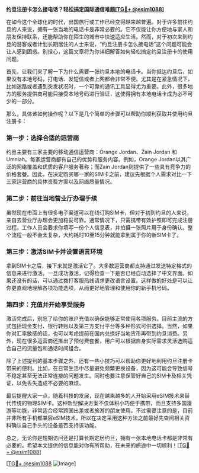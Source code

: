 **约旦注册卡怎么接电话？轻松搞定国际通信难题[[TG💪+ @esim1088](https://t.me/s/esim1088)]**

在如今这个全球化的时代，出国旅行或工作已经变得越来越普遍。对于许多前往约旦的人来说，拥有一张当地的电话卡是非常必要的。它不仅能让你方便地与家人和朋友保持联系，还能帮助你在陌生的城市中快速适应生活。然而，对于初次来到约旦的游客或者计划长期居住的人士来说，“约旦注册卡怎么接电话”这个问题可能会让人感到困惑。别担心，这篇文章将为你详细解答如何轻松搞定约旦注册卡的使用问题。

首先，让我们来了解一下为什么需要一张约旦本地的电话卡。当你抵达约旦后，如果没有本地号码，打电话、发短信或者上网都会非常不便。尤其是在紧急情况下，比如迷路或者遇到突发状况时，一个可靠的通讯工具显得尤为重要。此外，很多地方的服务提供商可能只接受本地号码进行验证，这使得拥有本地电话卡成为必不可少的一部分。

那么，具体该如何操作呢？以下是几个简单的步骤可以帮助你顺利获取并使用约旦注册卡：

### 第一步：选择合适的运营商

约旦主要有三家主要的移动通信运营商：Orange Jordan、Zain Jordan 和 Umniah。每家运营商都有自己的优势和服务内容。例如，Orange Jordan以其广泛的网络覆盖和优质的客户服务著称；而Zain Jordan则提供了一些具有竞争力的价格套餐。因此，在决定购买哪一家的SIM卡之前，建议先根据个人需求对比一下三家运营商的具体资费方案以及网络质量情况。

### 第二步：前往当地营业厅办理手续

虽然现在市面上有很多电子渠道可以在线订购SIM卡，但对于初到约旦的人来说，亲自去营业厅办理会更加稳妥可靠。通常情况下，只需携带有效护照即可完成注册过程。工作人员会要求你填写一份个人信息表，并拍摄一张照片用于身份确认。整个流程一般不会太复杂，大约耗时10至15分钟就能拿到属于你的新SIM卡了。

### 第三步：激活SIM卡并设置语言环境

拿到SIM卡之后，接下来就是激活它了。大多数运营商都支持通过发送特定格式的信息来进行激活。一旦成功激活，记得检查一下是否已经自动选择了中文界面。如果还没有的话，可以通过拨打客服热线请求更改语言设置。这样做的好处是可以让你更直观地理解各项功能选项，从而更好地管理和使用你的新手机号码。

### 第四步：充值并开始享受服务

激活完成后，别忘了给你的账户充值以确保能够正常使用各项服务。目前主流的方式包括现金支付、银行转账以及第三方支付平台等多种形式可供选择。当然，如果你对汇率敏感的话，也可以考虑提前在国内兑换好当地货币再带到约旦消费。另外，现在很多运营商还推出了预付费套餐，用户可以根据自身实际需求灵活选购适合自己的流量包和通话时间组合。

除了上述提到的基本步骤之外，还有一些小技巧可以帮助你更好地利用约旦注册卡带来的便利。比如，在日常生活中尽量避免频繁更换设备，因为这可能会导致信号不稳定甚至无法正常连接的问题发生。同时也要注意保管好自己的SIM卡及相关凭证，以免丢失造成不必要的麻烦。

最后提醒大家一点，随着科技的发展，现在越来越多的人开始采用eSIM技术来替代传统的物理SIM卡。这种新型解决方案不仅体积小巧便于携带，而且支持多国漫游等功能，非常适合经常跨国出差或者旅游的朋友使用。不过需要注意的是，目前并非所有手机都兼容eSIM技术，所以在决定采用这种方法之前最好先查阅相关资料确认自己手头的设备是否支持该功能。

总之，无论你是短期访问还是打算长期定居约旦，拥有一张本地电话卡都是非常有必要的。希望本文提供的信息能对你有所帮助，在未来的旅途中一切顺利！[[TG💪+ @esim1088](https://t.me/s/esim1088)]

[[TG💪+ @esim1088](https://t.me/s/esim1088) ![Image](https://i.postimg.cc/4NQfJmqS/Snipaste-2025-05-13-00-14-12.png)]